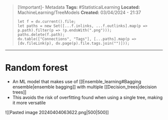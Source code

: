 > [!important]- Metadata
> **Tags:** #StatisticalLearning 
> **Located:** MachineLearning/TreeModels
> **Created:** 03/04/2024 - 21:37
> ```dataviewjs
> let f = dv.current().file;
> let paths = new Set([...f.inlinks, ...f.outlinks].map(p => p.path).filter(p => !p.endsWith(".png")));
> paths.delete(f.path);
> dv.table(["Connections", "Tags"], [...paths].map(p => [dv.fileLink(p), dv.page(p).file.tags.join("")]));
> ```

___
# Random forest
- An ML model that makes use of [[Ensemble_learning#Bagging ensemble|ensemble bagging]] with multiple [[Decision_trees|decision trees]] 
- This avoids the risk of overfitting found when using a single tree, making it more versatile 


![[Pasted image 20240404063622.png|500|500]]

